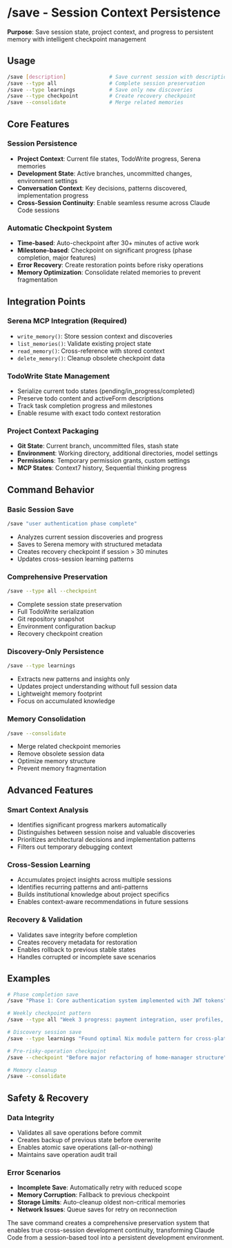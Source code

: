 # /save - Session Context Persistence

**Purpose**: Save session state, project context, and progress to persistent memory with intelligent checkpoint management

## Usage

```bash
/save [description]              # Save current session with description
/save --type all                 # Complete session preservation  
/save --type learnings           # Save only new discoveries
/save --type checkpoint          # Create recovery checkpoint
/save --consolidate              # Merge related memories
```

## Core Features

### **Session Persistence**
- **Project Context**: Current file states, TodoWrite progress, Serena memories
- **Development State**: Active branches, uncommitted changes, environment settings
- **Conversation Context**: Key decisions, patterns discovered, implementation progress
- **Cross-Session Continuity**: Enable seamless resume across Claude Code sessions

### **Automatic Checkpoint System**
- **Time-based**: Auto-checkpoint after 30+ minutes of active work
- **Milestone-based**: Checkpoint on significant progress (phase completion, major features)
- **Error Recovery**: Create restoration points before risky operations
- **Memory Optimization**: Consolidate related memories to prevent fragmentation

## Integration Points

### **Serena MCP Integration** (Required)
- `write_memory()`: Store session context and discoveries
- `list_memories()`: Validate existing project state  
- `read_memory()`: Cross-reference with stored context
- `delete_memory()`: Cleanup obsolete checkpoint data

### **TodoWrite State Management**
- Serialize current todo states (pending/in_progress/completed)
- Preserve todo content and activeForm descriptions
- Track task completion progress and milestones
- Enable resume with exact todo context restoration

### **Project Context Packaging**
- **Git State**: Current branch, uncommitted files, stash state
- **Environment**: Working directory, additional directories, model settings
- **Permissions**: Temporary permission grants, custom settings
- **MCP States**: Context7 history, Sequential thinking progress

## Command Behavior

### **Basic Session Save**
```bash
/save "user authentication phase complete"
```
- Analyzes current session discoveries and progress
- Saves to Serena memory with structured metadata
- Creates recovery checkpoint if session > 30 minutes
- Updates cross-session learning patterns

### **Comprehensive Preservation**
```bash
/save --type all --checkpoint
```
- Complete session state preservation
- Full TodoWrite serialization
- Git repository snapshot
- Environment configuration backup
- Recovery checkpoint creation

### **Discovery-Only Persistence**
```bash
/save --type learnings
```
- Extracts new patterns and insights only
- Updates project understanding without full session data
- Lightweight memory footprint
- Focus on accumulated knowledge

### **Memory Consolidation**
```bash
/save --consolidate
```
- Merge related checkpoint memories
- Remove obsolete session data
- Optimize memory structure
- Prevent memory fragmentation

## Advanced Features

### **Smart Context Analysis**
- Identifies significant progress markers automatically
- Distinguishes between session noise and valuable discoveries
- Prioritizes architectural decisions and implementation patterns
- Filters out temporary debugging context

### **Cross-Session Learning**
- Accumulates project insights across multiple sessions
- Identifies recurring patterns and anti-patterns
- Builds institutional knowledge about project specifics
- Enables context-aware recommendations in future sessions

### **Recovery & Validation**
- Validates save integrity before completion
- Creates recovery metadata for restoration
- Enables rollback to previous stable states
- Handles corrupted or incomplete save scenarios

## Examples

```bash
# Phase completion save
/save "Phase 1: Core authentication system implemented with JWT tokens"

# Weekly checkpoint pattern  
/save --type all "Week 3 progress: payment integration, user profiles, basic admin"

# Discovery session save
/save --type learnings "Found optimal Nix module pattern for cross-platform config"

# Pre-risky-operation checkpoint
/save --checkpoint "Before major refactoring of home-manager structure"

# Memory cleanup
/save --consolidate
```

## Safety & Recovery

### **Data Integrity**
- Validates all save operations before commit
- Creates backup of previous state before overwrite
- Enables atomic save operations (all-or-nothing)
- Maintains save operation audit trail

### **Error Scenarios**
- **Incomplete Save**: Automatically retry with reduced scope
- **Memory Corruption**: Fallback to previous checkpoint
- **Storage Limits**: Auto-cleanup oldest non-critical memories  
- **Network Issues**: Queue saves for retry on reconnection

The save command creates a comprehensive preservation system that enables true cross-session development continuity, transforming Claude Code from a session-based tool into a persistent development environment.
